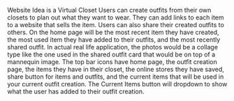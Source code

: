 Website Idea is a Virtual Closet 
Users can create outfits from their own closets to plan out what they want to wear. 
They can add links to each item to a website that sells the item. 
Users can also share their created outfits to others.
On the home page will be the most recent item they have created, the most used item they have added to their outfits, and the most recently shared outfit. 
In actual real life application, the photos would be a collage type like the one used in the shared outfit card that would be on top of a mannequin image. 
The top bar icons have home page, the outfit creation page, the items they have in their closet, the online stores they have saved, share button for items and outfits, and the current items that will be used in your current outfit creation. 
The Current Items button will dropdown to show what the user has added to their outfit creation.
 